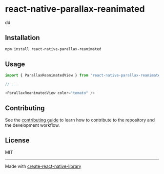 # react-native-parallax-reanimated

dd

## Installation

```sh
npm install react-native-parallax-reanimated
```

## Usage


```js
import { ParallaxReanimatedView } from "react-native-parallax-reanimated";

// ...

<ParallaxReanimatedView color="tomato" />
```


## Contributing

See the [contributing guide](CONTRIBUTING.md) to learn how to contribute to the repository and the development workflow.

## License

MIT

---

Made with [create-react-native-library](https://github.com/callstack/react-native-builder-bob)
